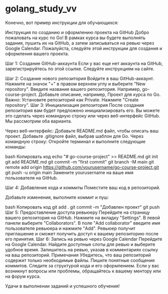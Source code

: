 # golang_study_vv


Конечно, вот пример инструкции для обучающихся:

Инструкция по созданию и оформлению проекта на GitHub
Добро пожаловать на курс по Go! В рамках курса вы будете выполнять задания, пушить их на GitHub, а затем записываться на ревью через Google Calendar. Пожалуйста, следуйте этой инструкции для создания и оформления вашего проекта.

Шаг 1: Создание GitHub-аккаунта
Если у вас еще нет аккаунта на GitHub, зарегистрируйтесь по этой ссылке. Следуйте инструкциям на сайте.

Шаг 2: Создание нового репозитория
Войдите в ваш GitHub-аккаунт.
Нажмите на значок "+" в правом верхнем углу и выберите "New repository".
Введите название вашего репозитория. Например, go-course-project.
Добавьте описание, например, Проект для курса по Go.
Важно: Установите репозиторий как Private.
Нажмите "Create repository".
Шаг 3: Инициализация репозитория
После создания репозитория вам будет предложено инициализировать его. Вы можете это сделать через командную строку или через веб-интерфейс GitHub. Мы рассмотрим оба варианта.

Через веб-интерфейс:
Добавьте README.md файл, чтобы описать ваш проект.
Добавьте .gitignore файл, выбрав шаблон для Go.
Через командную строку:
Откройте терминал и выполните следующие команды:

bash
Копировать код
echo "# go-course-project" >> README.md
git init
git add README.md
git commit -m "first commit"
git branch -M main
git remote add origin https://github.com/yourusername/go-course-project.git
git push -u origin main
Замените yourusername на ваше имя пользователя на GitHub.

Шаг 4: Добавление кода и коммиты
Поместите ваш код в репозиторий.

Добавьте изменения, выполните коммит и пуш:

bash
Копировать код
git add .
git commit -m "Добавлен проект"
git push
Шаг 5: Предоставление доступа ревьюеру
Перейдите на страницу вашего репозитория на GitHub.
Нажмите на вкладку "Settings".
В левой панели выберите "Collaborators".
В поле "Add collaborator" введите имя пользователя ревьюера и нажмите "Add".
Ревьюер получит приглашение и сможет получить доступ к вашему репозиторию после его принятия.
Шаг 6: Запись на ревью через Google Calendar
Перейдите на Google Calendar.
Найдите доступные слоты для ревью и выберите удобное время.
Запишитесь на ревью, указав в комментариях ссылку на ваш репозиторий.
Примечания
Убедитесь, что ваш репозиторий содержит только необходимые файлы.
Пишите понятные сообщения коммитов.
Следите за структурой кода и его оформлением.
Если у вас возникнут вопросы или проблемы, обращайтесь к вашему ментору или на форум курса.

Удачи в выполнении заданий и успешного обучения!

